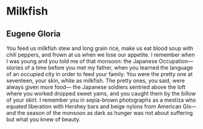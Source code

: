# Milkfish
## Eugene Gloria
You feed us milkfish stew
and long grain rice, make us eat
blood soup with chili peppers,
and frown at us when we lose our appetite.
I remember when I was young and you told me
of that monsoon: the Japanese Occupation—
stories of a time before you met my father,
when you learned the language of an occupied city
in order to feed your family.
You were the pretty one at seventeen,
your skin, white as milkfish.
The pretty ones, you said,
were always given more food—
the Japanese soldiers sentried
above the loft where you worked
dropped sweet yams, and you caught them
by the billow of your skirt.
I remember you in sepia-brown photographs
as a mestiza who equated liberation
with Hershey bars and beige nylons from American GIs—
and the season of the monsoon as dark as hunger
was not about suffering
but what you knew of beauty.